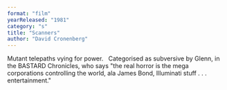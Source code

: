 ```yaml
---
format: "film"
yearReleased: "1981"
category: "s"
title: "Scanners"
author: "David Cronenberg"
---
```

Mutant telepaths vying for power.
 
Categorised as subversive by Glenn, in the  BASTARD Chronicles, who says "the real  horror is the mega corporations controlling the world, ala James Bond,  Illuminati stuff . . . entertainment."
 